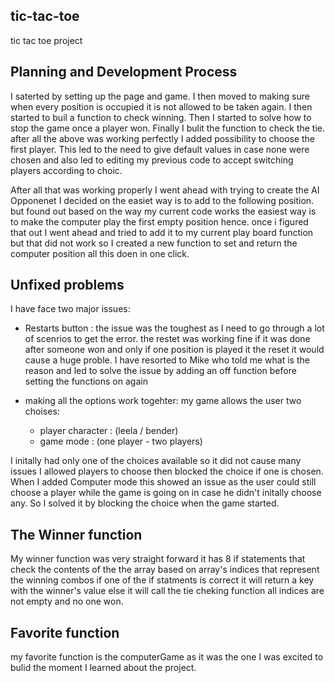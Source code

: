## tic-tac-toe
tic tac toe project

## Planning and Development Process

I saterted by setting up the page and game. I then moved to making sure when every position is occupied it is not allowed to be taken again. I then started to buil a function to check winning. Then I started to solve how to stop the game once a player won. Finally I bulit the function to check the tie.
after all the above was working perfectly I added possibility to choose the first player. This led to the need to give default values in case none were chosen and also led to editing my previous code to accept switching players according to choic.

After all that was working properly I went ahead with trying to create the AI Opponenet
I decided on the easiet way is to add to the following position. but found out based on the way my current code works the easiest way is to make the computer play the first empty position hence. once i figured that out I went ahead and tried to add it to my current play board function but that did not work so I created a new function to set and return the computer position all this doen in one click.

## Unfixed problems

I have face two major issues:
- Restarts button : the issue was the toughest as I need to go through a lot of scenrios to get the error. the restet was working fine if it was done after someone won and only if one position is played it the reset it would cause a huge proble. I have resorted to Mike who told me what is the reason and led to solve the issue by adding an off function before setting the functions on again

- making all the options work togehter: 
my game allows the user two choises:
  - player character : (leela / bender)
  - game mode : (one player - two players)

I initally had only one of the choices available so it did not cause many issues I allowed players to choose then blocked the choice if one is chosen. When I added Computer mode this showed an issue as the user could still choose a player while the game is going on in case he didn't initally choose any. So I solved it by blocking the choice when the game started.

## The Winner function

My winner function was very straight forward it has 8 if statements that check the contents of the the array based on array's indices that represent the winning combos if one of the if statments is correct it will return a key with the winner's value else it will call the tie cheking function all indices are not empty and no one won.

## Favorite function

my favorite function is the computerGame as it was the one I was excited to bulid the moment I learned about the project.
